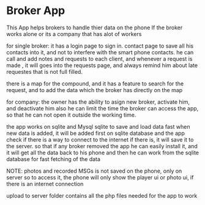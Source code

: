 # Broker App

This App helps brokers to handle thier data on the phone
If the broker works alone or its a company that has alot of workers

for single broker:
it has a login page to sign in.
contact page to save all his contacts into it, and not to interfere with the
smart phone contacts.
he can call and add notes and requests to each client, and whenever a request
is made , it will goes into the requests page, and always remind him about late requestes 
that is not full filled.

there is a map for the compound, and it has a feature to search for the request, and to add 
the data which the broker has directly on the map

for company:
the owner has the ability to asign new broker, activate him, and deactivate him
also he can limit the time the broker can access the app, so that he can not open it outside the
working time.

the app works on sqlite and Mysql
sqlite to save and load data fast
when new data is added, it will be added first on sqlite database
and the app check if there is a way to connect to the internet
if there is, it will save it to the server.
so that if any broker removed the app
he can easily install it, and it will get all the data back to his phone
and then he can work from the sqlite database for fast fetching of the data

NOTE: photos and recorded MSGs is not saved on the phone, only on server
so to access it, the phone will only show the player ui or photo ui, if there is an internet connection

upload to server folder
contains all the php files needed for the app to work
